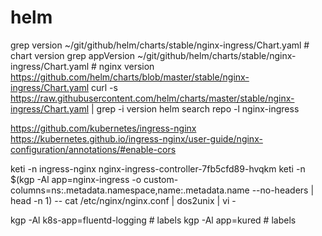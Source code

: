 # helm
grep version ~/git/github/helm/charts/stable/nginx-ingress/Chart.yaml    # chart version
grep appVersion ~/git/github/helm/charts/stable/nginx-ingress/Chart.yaml # nginx version
https://github.com/helm/charts/blob/master/stable/nginx-ingress/Chart.yaml
curl -s https://raw.githubusercontent.com/helm/charts/master/stable/nginx-ingress/Chart.yaml | grep -i version
helm search repo -l nginx-ingress

https://github.com/kubernetes/ingress-nginx
https://kubernetes.github.io/ingress-nginx/user-guide/nginx-configuration/annotations/#enable-cors

keti -n ingress-nginx nginx-ingress-controller-7fb5cfd89-hvqkm 
keti -n $(kgp -Al app=nginx-ingress -o custom-columns=ns:.metadata.namespace,name:.metadata.name --no-headers | head -n 1) -- cat /etc/nginx/nginx.conf | dos2unix | vi -

kgp -Al k8s-app=fluentd-logging # labels
kgp -Al app=kured               # labels

